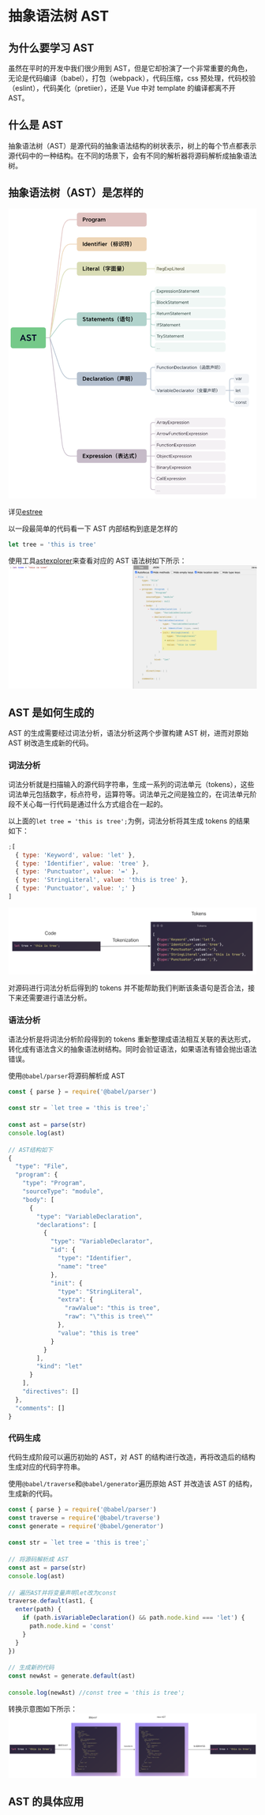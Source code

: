 # 抽象语法树 AST

## 为什么要学习 AST

虽然在平时的开发中我们很少用到 AST，但是它却扮演了一个非常重要的角色，无论是代码编译（babel），打包（webpack），代码压缩，css 预处理，代码校验（eslint），代码美化（pretiier），还是 Vue 中对 template 的编译都离不开 AST。

## 什么是 AST

抽象语法树（AST）是源代码的抽象语法结构的树状表示，树上的每个节点都表示源代码中的一种结构。在不同的场景下，会有不同的解析器将源码解析成抽象语法树。

## 抽象语法树（AST）是怎样的

![AST](./images/ast3.png)

详见[estree](https://github.com/estree/estree/blob/master/es2015.md#programs)

以一段最简单的代码看一下 AST 内部结构到底是怎样的

```js
let tree = 'this is tree'
```

使用工具[astexplorer](https://astexplorer.net/)来查看对应的 AST 语法树如下所示：
![AST语法树](./images/ast2.png)

## AST 是如何生成的

AST 的生成需要经过词法分析，语法分析这两个步骤构建 AST 树，进而对原始 AST 树改造生成新的代码。

### 词法分析

词法分析就是扫描输入的源代码字符串，生成一系列的词法单元（tokens），这些词法单元包括数字，标点符号，运算符等。词法单元之间是独立的，在词法单元阶段不关心每一行代码是通过什么方式组合在一起的。

以上面的`let tree = 'this is tree';`为例，词法分析将其生成 tokens 的结果如下：

```js
;[
  { type: 'Keyword', value: 'let' },
  { type: 'Identifier', value: 'tree' },
  { type: 'Punctuator', value: '=' },
  { type: 'StringLiteral', value: 'this is tree' },
  { type: 'Punctuator', value: ';' }
]
```

![tokens](./images/ast4.png)

对源码进行词法分析后得到的 tokens 并不能帮助我们判断该条语句是否合法，接下来还需要进行语法分析。

### 语法分析

语法分析是将词法分析阶段得到的 tokens 重新整理成语法相互关联的表达形式，转化成有语法含义的抽象语法树结构。同时会验证语法，如果语法有错会抛出语法错误。

使用`@babel/parser`将源码解析成 AST

```js
const { parse } = require('@babel/parser')

const str = `let tree = 'this is tree';`

const ast = parse(str)
console.log(ast)

// AST结构如下
{
  "type": "File",
  "program": {
    "type": "Program",
    "sourceType": "module",
    "body": [
      {
        "type": "VariableDeclaration",
        "declarations": [
          {
            "type": "VariableDeclarator",
            "id": {
              "type": "Identifier",
              "name": "tree"
            },
            "init": {
              "type": "StringLiteral",
              "extra": {
                "rawValue": "this is tree",
                "raw": "\"this is tree\""
              },
              "value": "this is tree"
            }
          }
        ],
        "kind": "let"
      }
    ],
    "directives": []
  },
  "comments": []
}
```

### 代码生成

代码生成阶段可以遍历初始的 AST，对 AST 的结构进行改造，再将改造后的结构生成对应的代码字符串。

使用`@babel/traverse`和`@babel/generator`遍历原始 AST 并改造该 AST 的结构，生成新的代码。

```js
const { parse } = require('@babel/parser')
const traverse = require('@babel/traverse')
const generate = require('@babel/generator')

const str = `let tree = 'this is tree';`

// 将源码解析成 AST
const ast = parse(str)
console.log(ast)

// 遍历AST并将变量声明let改为const
traverse.default(ast1, {
  enter(path) {
    if (path.isVariableDeclaration() && path.node.kind === 'let') {
      path.node.kind = 'const'
    }
  }
})

// 生成新的代码
const newAst = generate.default(ast)

console.log(newAst) //const tree = 'this is tree';
```

转换示意图如下所示：
![AST代码生成](./images/ast5.png)

## AST 的具体应用
